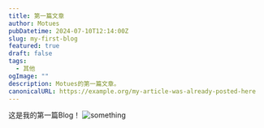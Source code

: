```yaml
---
title: 第一篇文章
author: Motues
pubDatetime: 2024-07-10T12:14:00Z
slug: my-first-blog
featured: true
draft: false
tags:
  - 其他
ogImage: ""
description: Motues的第一篇文章。
canonicalURL: https://example.org/my-article-was-already-posted-here
---
```


这是我的第一篇Blog！
![something](/image/my-first-post/01.jpg)
